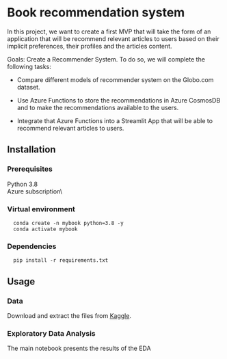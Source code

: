 # Book recommendation system

In this project, we want to create a first MVP that will take the form of an application that will be recommend relevant articles to users based on their implicit 
preferences, their profiles and the articles content. 


Goals: Create a Recommender System. To do so, we will complete the following tasks: 

* Compare different models of recommender system on the Globo.com dataset. 

* Use Azure Functions to store the recommendations in Azure CosmosDB and to make the recommendations available to the users.

* Integrate that Azure Functions into a Streamlit App that will be able to recommend relevant articles to users. 

## Installation
  ### Prerequisites
  Python 3.8\
  Azure subscription\
    
  ### Virtual environment
      
      conda create -n mybook python=3.8 -y
      conda activate mybook
      
  ### Dependencies    
      pip install -r requirements.txt

## Usage
  ### Data
  Download and extract the files from [Kaggle](https://www.kaggle.com/datasets/gspmoreira/news-portal-user-interactions-by-globocom).

  ### Exploratory Data Analysis
  The main notebook presents the results of the EDA
